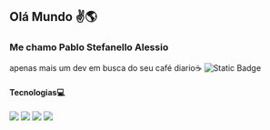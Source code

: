 ## Olá Mundo ✌️🌎

### Me chamo Pablo Stefanello Alessio
apenas mais um dev em busca do seu café diario☕
![Static Badge](https://img.shields.io/badge/Email%3A%20-pablostefanelloalessio2005%40gmail.com-blue)

#### Tecnologias💻
<image src="https://img.shields.io/badge/Python-3776AB?style=for-the-badge&logo=python&logoColor=white">
<image src="https://img.shields.io/badge/C%2B%2B-00599C?style=for-the-badge&logo=c%2B%2B&logoColor=white">
<image src="https://img.shields.io/badge/Java-ED8B00?style=for-the-badge&logo=openjdk&logoColor=white">
<image src="https://img.shields.io/badge/PHP-777BB4?style=for-the-badge&logo=php&logoColor=white">

